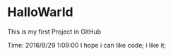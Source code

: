 # HalloWarld
This is my first Project in GitHub 

Time: 2016/9/29 1:09:00
I hope i can like code; 
i like it;
